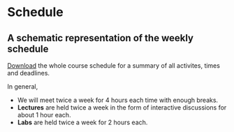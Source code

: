 # Schedule

## A schematic representation of the weekly schedule

[Download](../resources/epa1316-at-a-glance.pdf) the whole course schedule for a summary of all activites, times and deadlines.

In general,

* We will meet twice a week for 4 hours each time with enough breaks.
* **Lectures** are held twice a week in the form of interactive discussions for about 1 hour each.
* **Labs** are held twice a week for 2 hours each.
